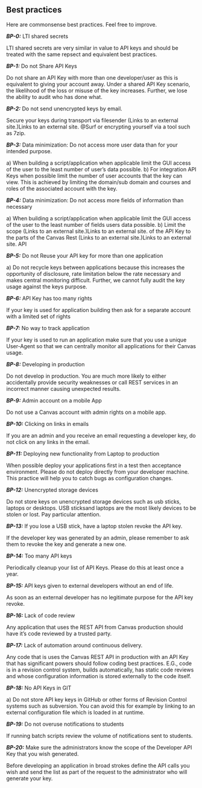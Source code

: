 ## Best practices

Here are commonsense best practices. Feel free to improve.

***BP-0:*** LTI shared secrets

LTI shared secrets are very similar in value to API keys and should be treated with the same repsect and equivalent best practices.

***BP-1:*** Do not Share API Keys

Do not share an API Key with more than one developer/user as this is equivalent to giving your account away. Under a shared API Key scenario, the likelihood of the loss or misuse of the key increases. Further, we lose the ability to audit who has done what.

***BP-2:*** Do not send unencrypted keys by email.

Secure your keys during transport via filesender  (Links to an external site.)Links to an external site. @Surf or encrypting yourself via a tool such as 7zip.

***BP-3:*** Data minimization: Do not access more user data than for your intended purpose.

a) When building a script/application when applicable limit the GUI access of the user to the least number of user’s data possible.
b) For integration API Keys when possible limit the number of user accounts that the key can view. This is achieved by limiting the domain/sub domain and courses and roles of the associated account with the key.

***BP-4:*** Data minimization: Do not access more fields of information than necessary

a) When building a script/application when applicable  limit the GUI access of the user to the least number of fields users data possible.
b) Limit the scope (Links to an external site.)Links to an external site. of the API Key to the parts of the Canvas Rest (Links to an external site.)Links to an external site. API

***BP-5:*** Do not Reuse your API key for more than one application

a) Do not recycle keys between applications because this increases the opportunity of disclosure, rate limitation below the rate necessary and makes central monitoring difficult. Further, we cannot fully audit the key usage against the keys purpose.

***BP-6:*** API Key has too many rights

If your key is used for application building then ask for a separate account with a limited set of rights

***BP-7:*** No way to track application

If your key is used to run an application make sure that you use a unique User-Agent so that we can centrally monitor all applications for their Canvas usage.

***BP-8:*** Developing in production

Do not develop in production. You are much more likely to either accidentally provide security weaknesses or call REST services in an incorrect manner causing unexpected results.

***BP-9:*** Admin account on a mobile App

Do not use a Canvas account with admin rights on a mobile app.

***BP-10:*** Clicking on links in emails

If you are an admin and you receive an email requesting a developer key, do not click on any links in the email.

***BP-11:*** Deploying new functionality from Laptop to production

When possible deploy your applications first in a test then acceptance environment. Please do not deploy directly from your developer machine. This practice will help you to catch bugs as configuration changes.

***BP-12:*** Unencrypted storage devices

Do not store keys on unencrypted storage devices such as usb sticks, laptops or desktops. USB sticksand laptops are the most likely devices to be stolen or lost. Pay particular attention.

***BP-13:*** If you lose a USB stick, have a laptop stolen revoke the API key.

If the developer key was generated by an admin, please remember to ask them to revoke the key and generate a new one.

***BP-14:*** Too many API keys

Periodically cleanup your list of API Keys. Please do this at least once a year.

***BP-15:*** API keys given to external developers without an end of life.

As soon as an external developer has no legitimate purpose for the API key revoke.

***BP-16:*** Lack of code review

Any application that uses the REST API from Canvas production should have it’s code reviewed by a trusted party.

***BP-17:*** Lack of automation around continuous delivery.

Any code that is uses the Canvas REST API in production with an API Key that has significant powers should follow coding best practices. E.G., code is in a revision control system, builds automatically, has static code reviews and whose configuration information is stored externally to the code itself.

***BP-18:*** No API Keys in GIT

a) Do not store API key keys in GitHub or other forms of Revision Control systems such as subversion. You can avoid this for example by linking to an external configuration file which is loaded in at runtime.

***BP-19:*** Do not overuse notifications to students

If running batch scripts  review the volume of notifications sent to students.

***BP-20:*** Make sure the administrators know the scope of the Developer API Key that you wish generated.

Before developing an application in broad strokes define the API calls you wish and send the list as part of the request to the administrator who will generate your key.